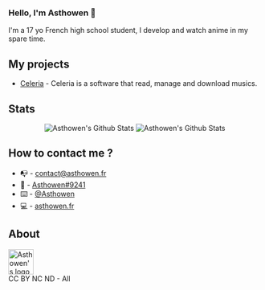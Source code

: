 ### Hello, I'm Asthowen 🖖

I'm a 17 yo French high school student, I develop and watch anime in my spare time.

## My projects
* [Celeria](https://github.com/Asthowen/CeleriaMusicPlayer) - Celeria is a software that read, manage and download musics. 

## Stats
<p align="center">
  <img alt="Asthowen's Github Stats" src="https://github-readme-stats.vercel.app/api?username=Asthowen&show_icons=true&hide_border=true&theme=tokyonight&hide=issues" />
  <img alt="Asthowen's Github Stats" src="https://github-readme-stats.vercel.app/api/top-langs/?username=Asthowen&show_icons=true&layout=compact&hide_border=true&theme=tokyonight" />
</p>

## How to contact me ?
* 📭 - contact@asthowen.fr
* 📯 - [Asthowen#9241](https://discords.com/bio/p/Asthowen)
* ⌨️ - [@Asthowen](https://twitter.com/Asthowen)
* 💻 - [asthowen.fr](https://asthowen.fr)

## About
<img alt="Asthowen's logo" src="https://avatars.githubusercontent.com/u/59535754?v=4" width="50px" />
<br/>
CC BY NC ND - All
